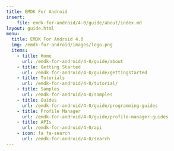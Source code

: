 ```yaml
---
title: EMDK For Android
insert:
    file: emdk-for-android/4-0/guide/about/index.md
layout: guide.html
menu:
  title: EMDK For Android 4.0
  img: /emdk-for-android/images/logo.png
  items:
    - title: Home
      url: /emdk-for-android/4-0/guide/about
    - title: Getting Started
      url: /emdk-for-android/4-0/guide/gettingstarted
    - title: Tutorials
      url: /emdk-for-android/4-0/tutorial/
    - title: Samples
      url: /emdk-for-android/4-0/samples
    - title: Guides
      url: /emdk-for-android/4-0/guide/programming-guides
    - title: Profile Manager
      url: /emdk-for-android/4-0/guide/profile-manager-guides
    - title: APIs
      url: /emdk-for-android/4-0/api
    - icon: fa fa-search
      url: /emdk-for-android/4-0/search
---
```


